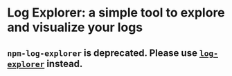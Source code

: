 Log Explorer: a simple tool to explore and visualize your logs
===============================================================

## `npm-log-explorer` is deprecated. Please use [`log-explorer`](https://www.npmjs.com/package/log-explorer) instead.
